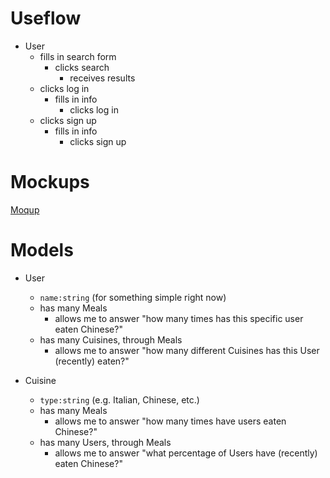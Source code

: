 # Useflow

- User
  - fills in search form
    - clicks search
      - receives results
  - clicks log in
    - fills in info
      - clicks log in
  - clicks sign up
    - fills in info
      - clicks sign up

# Mockups

[Moqup](https://moqups.com/r.pazyaquian@gmail.com/Y5Nwmg9n)

# Models

- User
  - `name:string` (for something simple right now)
  - has many Meals
    - allows me to answer "how many times has this specific user eaten Chinese?"
  - has many Cuisines, through Meals
    - allows me to answer "how many different Cuisines has this User (recently) eaten?"

- Cuisine
  - `type:string` (e.g. Italian, Chinese, etc.)
  - has many Meals
    - allows me to answer "how many times have users eaten Chinese?"
  - has many Users, through Meals
    - allows me to answer "what percentage of Users have (recently) eaten Chinese?"